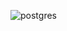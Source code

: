 ![postgres](https://github.com/chauhansumitdev/PostgresSQL_Learn/assets/103536827/fb5e8c0b-61f3-4403-868e-63666be5cd48)
